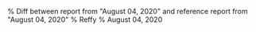 % Diff between report from "August 04, 2020" and reference report from "August 04, 2020"
% Reffy
% August 04, 2020

